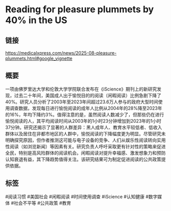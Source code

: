# Reading for pleasure plummets by 40% in the US

## 链接
https://medicalxpress.com/news/2025-08-pleasure-plummets.html#google_vignette

## 概要
一项由佛罗里达大学和伦敦大学学院联合发布在《iScience》期刊上的新研究发现，过去二十年间，美国成人出于愉悦目的的阅读（闲暇阅读）比例急剧下降了40%。研究人员分析了2003年至2023年间超过23.6万人参与的政府大型时间使用调查数据，发现每日进行愉悦阅读的成年人比例从2004年的28%降至2023年的16%，年均下降约3%。值得注意的是，虽然阅读人数减少了，但那些仍在进行愉悦阅读的人，其平均阅读时间从2003年的1小时23分钟增加到2023年的1小时37分钟。研究还揭示了显著的人群差异：黑人成年人、教育水平较低者、低收入群体以及居住在非都市地区的人群中，愉悦阅读的下降幅度更为明显。尽管研究未明确探究原因，但作者推测这可能与电子设备的竞争、人们从娱乐性阅读转向实用性阅读（如浏览新闻）等因素有关。研究负责人呼吁采取更有针对性的策略来促进全民，特别是高风险群体的阅读机会。闲暇阅读对提升幸福感、激发想象力和预防认知衰退有益，其下降趋势值得关注。该研究结果可为制定促进阅读的公共政策提供依据。

## 标签
#阅读习惯 #美国社会 #闲暇阅读 #时间使用调查 #iScience #认知健康 #数字媒体 #社会不平等 #公共政策 #教育